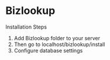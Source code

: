 # Bizlookup
Installation Steps
1. Add Bizlookup folder to your server
2. Then go to localhost/bizlookup/install
3. Configure database settings
